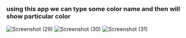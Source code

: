 ### using this app we can type some color name and then will show particular color
![Screenshot (29)](https://user-images.githubusercontent.com/73057755/215235302-5ea688f2-f87d-434a-9264-eb44dd6fdb27.png)
![Screenshot (30)](https://user-images.githubusercontent.com/73057755/215235305-8eb70220-0250-49f1-aa40-05de591ea203.png)
![Screenshot (31)](https://user-images.githubusercontent.com/73057755/215235306-5bde8d9e-e61e-4914-b159-99a4a2978051.png)
